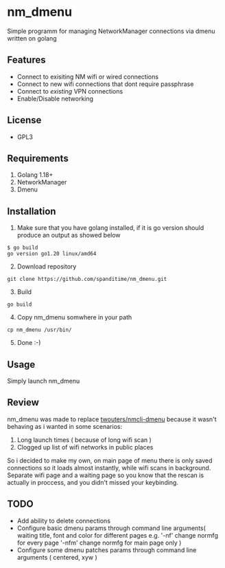 # nm_dmenu
Simple programm for managing NetworkManager connections via dmenu written on golang
## Features
- Connect to exisiting NM wifi or wired connections
- Connect to new wifi connections that dont require passphrase
- Connect to _existing_ VPN connections 
- Enable/Disable networking
## License
- GPL3
## Requirements
1. Golang 1.18+
2. NetworkManager
3. Dmenu
## Installation
1. Make sure that you have golang installed, if it is go version should produce an output as showed below
```
$ go build
go version go1.20 linux/amd64
```
2. Download repository
```
git clone https://github.com/spanditime/nm_dmenu.git
```
3. Build 
```
go build
```
4. Copy nm_dmenu somwhere in your path
```
cp nm_dmenu /usr/bin/
```
5. Done :-)
## Usage
Simply launch nm_dmenu 
## Review
nm_dmenu was made to replace [twouters/nmcli-dmenu](https://github.com/twouters/nmcli-dmenu) because it wasn't behaving as i wanted in some scenarios:
1. Long launch times ( because of long wifi scan )
2. Clogged up list of wifi networks in public places

So i decided to make my own, on main page of menu there is only saved connections so it loads almost instantly, while wifi scans in background. Separate wifi page and a waiting page so you know that the rescan is actually in proccess, and you didn't missed your keybinding.
## TODO
- Add ability to delete connections
- Configure basic dmenu params through command line arguments( waiting title, font and color for different pages e.g. '-nf' change normfg for every page '-nfm' change normfg for main page only )
- Configure some dmenu patches params through command line arguments ( centered, xyw )
